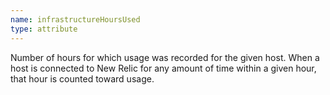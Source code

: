 ```yaml
---
name: infrastructureHoursUsed
type: attribute
---
```


Number of hours for which usage was recorded for the given host. When a host is connected to New Relic for any amount of time within a given hour, that hour is counted toward usage.